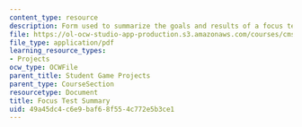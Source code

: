 ```yaml
---
content_type: resource
description: Form used to summarize the goals and results of a focus test.
file: https://ol-ocw-studio-app-production.s3.amazonaws.com/courses/cms-611j-creating-video-games-fall-2014/49a45dc4c6e9baf68f554c772e5b3ce1_MITCMS_611JF14_FocusReport.pdf
file_type: application/pdf
learning_resource_types:
- Projects
ocw_type: OCWFile
parent_title: Student Game Projects
parent_type: CourseSection
resourcetype: Document
title: Focus Test Summary
uid: 49a45dc4-c6e9-baf6-8f55-4c772e5b3ce1
---
```

